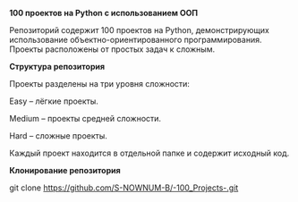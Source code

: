 **100 проектов на Python с использованием ООП**

Репозиторий содержит 100 проектов на Python, демонстрирующих использование объектно-ориентированного программирования. Проекты расположены от простых задач к сложным.

**Структура репозитория**

Проекты разделены на три уровня сложности:

Easy – лёгкие проекты.

Medium – проекты средней сложности.

Hard – сложные проекты.

Каждый проект находится в отдельной папке и содержит исходный код.

**Клонирование репозитория**

git clone https://github.com/S-NOWNUM-B/-100_Projects-.git
